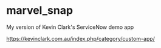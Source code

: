 # marvel_snap
My version of Kevin Clark's ServiceNow demo app

https://kevinclark.com.au/index.php/category/custom-app/
